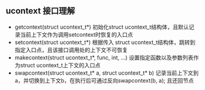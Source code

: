 ## ucontext 接口理解 ##
 - getcontext(struct ucontext_t*)
 初始化struct ucontext_t结构体，且默认记录当前上下文作为调用setcontext时恢复的入口点
 - setcontext(struct ucontext_t*)
 根据传入 struct ucontext_t结构体，跳转到指定入口点，且该接口调用处的上下文不可恢复
 - makecontext(struct ucontext_t*, func, int, ...)
 设置指定函数以及参数列表作为struct ucontext_t上下文的入口点
 - swapcontext(struct ucontext_t* a, struct ucontext_t* b)
 记录当前上下文到a，并切换到上下文b，在执行后可通过反向swapcontext(b, a); 且还回节点
